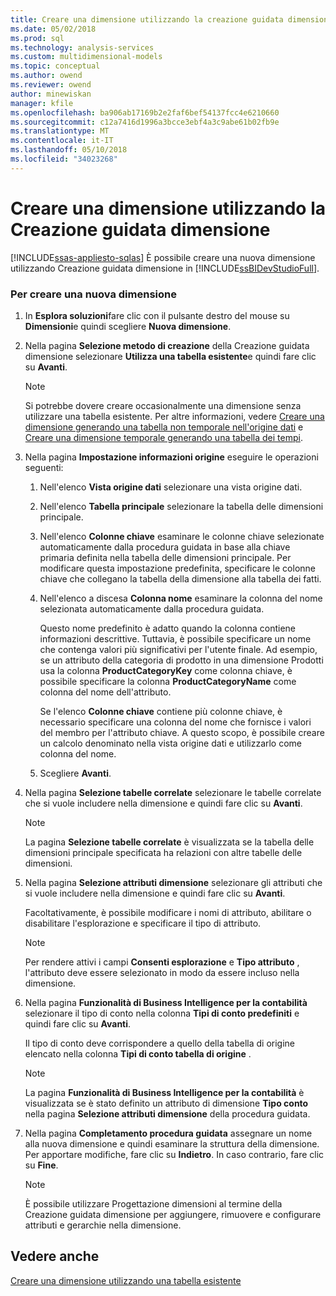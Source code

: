 ```yaml
---
title: Creare una dimensione utilizzando la creazione guidata dimensione | Documenti Microsoft
ms.date: 05/02/2018
ms.prod: sql
ms.technology: analysis-services
ms.custom: multidimensional-models
ms.topic: conceptual
ms.author: owend
ms.reviewer: owend
author: minewiskan
manager: kfile
ms.openlocfilehash: ba906ab17169b2e2faf6bef54137fcc4e6210660
ms.sourcegitcommit: c12a7416d1996a3bcce3ebf4a3c9abe61b02fb9e
ms.translationtype: MT
ms.contentlocale: it-IT
ms.lasthandoff: 05/10/2018
ms.locfileid: "34023268"
---
```

# <a name="create-a-dimension-using-the-dimension-wizard"></a>Creare una dimensione utilizzando la Creazione guidata dimensione
[!INCLUDE[ssas-appliesto-sqlas](../../includes/ssas-appliesto-sqlas.md)]
  È possibile creare una nuova dimensione utilizzando Creazione guidata dimensione in [!INCLUDE[ssBIDevStudioFull](../../includes/ssbidevstudiofull-md.md)].  
  
### <a name="to-create-a-new-dimension"></a>Per creare una nuova dimensione  
  
1.  In **Esplora soluzioni**fare clic con il pulsante destro del mouse su **Dimensioni**e quindi scegliere **Nuova dimensione**.  
  
2.  Nella pagina **Selezione metodo di creazione** della Creazione guidata dimensione selezionare **Utilizza una tabella esistente**e quindi fare clic su **Avanti**.  
  
    > [!NOTE]  
    >  Si potrebbe dovere creare occasionalmente una dimensione senza utilizzare una tabella esistente. Per altre informazioni, vedere [Creare una dimensione generando una tabella non temporale nell'origine dati](../../analysis-services/multidimensional-models/create-a-dimension-by-generating-a-non-time-table-in-the-data-source.md) e [Creare una dimensione temporale generando una tabella dei tempi](../../analysis-services/multidimensional-models/create-a-time-dimension-by-generating-a-time-table.md).  
  
3.  Nella pagina **Impostazione informazioni origine** eseguire le operazioni seguenti:  
  
    1.  Nell'elenco **Vista origine dati** selezionare una vista origine dati.  
  
    2.  Nell'elenco **Tabella principale** selezionare la tabella delle dimensioni principale.  
  
    3.  Nell'elenco **Colonne chiave** esaminare le colonne chiave selezionate automaticamente dalla procedura guidata in base alla chiave primaria definita nella tabella delle dimensioni principale. Per modificare questa impostazione predefinita, specificare le colonne chiave che collegano la tabella della dimensione alla tabella dei fatti.  
  
    4.  Nell'elenco a discesa **Colonna nome** esaminare la colonna del nome selezionata automaticamente dalla procedura guidata.  
  
         Questo nome predefinito è adatto quando la colonna contiene informazioni descrittive. Tuttavia, è possibile specificare un nome che contenga valori più significativi per l'utente finale. Ad esempio, se un attributo della categoria di prodotto in una dimensione Prodotti usa la colonna **ProductCategoryKey** come colonna chiave, è possibile specificare la colonna **ProductCategoryName** come colonna del nome dell'attributo.  
  
         Se l'elenco **Colonne chiave** contiene più colonne chiave, è necessario specificare una colonna del nome che fornisce i valori del membro per l'attributo chiave. A questo scopo, è possibile creare un calcolo denominato nella vista origine dati e utilizzarlo come colonna del nome.  
  
    5.  Scegliere **Avanti**.  
  
4.  Nella pagina **Selezione tabelle correlate** selezionare le tabelle correlate che si vuole includere nella dimensione e quindi fare clic su **Avanti**.  
  
    > [!NOTE]  
    >  La pagina **Selezione tabelle correlate** è visualizzata se la tabella delle dimensioni principale specificata ha relazioni con altre tabelle delle dimensioni.  
  
5.  Nella pagina **Selezione attributi dimensione** selezionare gli attributi che si vuole includere nella dimensione e quindi fare clic su **Avanti**.  
  
     Facoltativamente, è possibile modificare i nomi di attributo, abilitare o disabilitare l'esplorazione e specificare il tipo di attributo.  
  
    > [!NOTE]  
    >  Per rendere attivi i campi **Consenti esplorazione** e **Tipo attributo** , l'attributo deve essere selezionato in modo da essere incluso nella dimensione.  
  
6.  Nella pagina **Funzionalità di Business Intelligence per la contabilità** selezionare il tipo di conto nella colonna **Tipi di conto predefiniti** e quindi fare clic su **Avanti**.  
  
     Il tipo di conto deve corrispondere a quello della tabella di origine elencato nella colonna **Tipi di conto tabella di origine** .  
  
    > [!NOTE]  
    >  La pagina **Funzionalità di Business Intelligence per la contabilità** è visualizzata se è stato definito un attributo di dimensione **Tipo conto** nella pagina **Selezione attributi dimensione** della procedura guidata.  
  
7.  Nella pagina **Completamento procedura guidata** assegnare un nome alla nuova dimensione e quindi esaminare la struttura della dimensione. Per apportare modifiche, fare clic su **Indietro**. In caso contrario, fare clic su **Fine**.  
  
    > [!NOTE]  
    >  È possibile utilizzare Progettazione dimensioni al termine della Creazione guidata dimensione per aggiungere, rimuovere e configurare attributi e gerarchie nella dimensione.  
  
## <a name="see-also"></a>Vedere anche  
 [Creare una dimensione utilizzando una tabella esistente](../../analysis-services/multidimensional-models/create-a-dimension-by-using-an-existing-table.md)  
  
  
